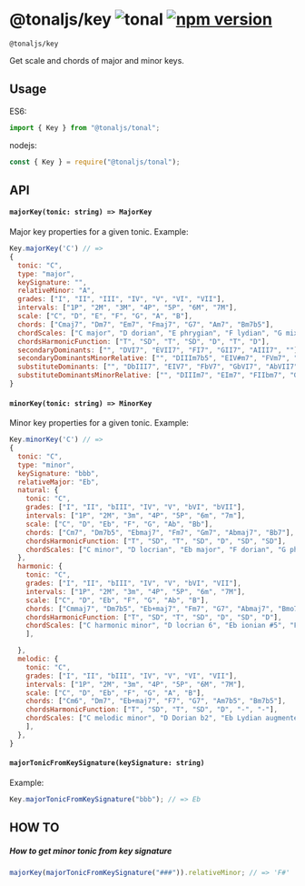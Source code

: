 # @tonaljs/key ![tonal](https://img.shields.io/badge/@tonaljs-key-yellow.svg?style=flat-square) [![npm version](https://img.shields.io/npm/v/@tonaljs/key.svg?style=flat-square)](https://www.npmjs.com/package/@tonaljs/key)

`@tonaljs/key`

Get scale and chords of major and minor keys.

## Usage

ES6:

```js
import { Key } from "@tonaljs/tonal";
```

nodejs:

```js
const { Key } = require("@tonaljs/tonal");
```

## API

#### `majorKey(tonic: string) => MajorKey`

Major key properties for a given tonic. Example:

```js
Key.majorKey('C') // =>
{
  tonic: "C",
  type: "major",
  keySignature: "",
  relativeMinor: "A",
  grades: ["I", "II", "III", "IV", "V", "VI", "VII"],
  intervals: ["1P", "2M", "3M", "4P", "5P", "6M", "7M"],
  scale: ["C", "D", "E", "F", "G", "A", "B"],
  chords: ["Cmaj7", "Dm7", "Em7", "Fmaj7", "G7", "Am7", "Bm7b5"],
  chordScales: ["C major", "D dorian", "E phrygian", "F lydian", "G mixolydian", "A minor", "B locrian"],
  chordsHarmonicFunction: ["T", "SD", "T", "SD", "D", "T", "D"],
  secondaryDominants: ["", "DVI7", "EVII7", "FI7", "GII7", "AIII7", ""],
  secondaryDominantsMinorRelative: ["", "DIIIm7b5", "EIV#m7", "FVm7", "GVIm7", "AVIIm7b5", ""],
  substituteDominants: ["", "DbIII7", "EIV7", "FbV7", "GbVI7", "AbVII7", ""],
  substituteDominantsMinorRelative: ["", "DIIIm7", "EIm7", "FIIbm7", "GVIm7", "AIVm7", ""],
}
```

#### `minorKey(tonic: string) => MinorKey`

Minor key properties for a given tonic. Example:

```js
Key.minorKey('C') // =>
{
  tonic: "C",
  type: "minor",
  keySignature: "bbb",
  relativeMajor: "Eb",
  natural: {
    tonic: "C",
    grades: ["I", "II", "bIII", "IV", "V", "bVI", "bVII"],
    intervals: ["1P", "2M", "3m", "4P", "5P", "6m", "7m"],
    scale: ["C", "D", "Eb", "F", "G", "Ab", "Bb"],
    chords: ["Cm7", "Dm7b5", "Ebmaj7", "Fm7", "Gm7", "Abmaj7", "Bb7"],
    chordsHarmonicFunction: ["T", "SD", "T", "SD", "D", "SD", "SD"],
    chordScales: ["C minor", "D locrian", "Eb major", "F dorian", "G phrygian", "Ab lydian", "Bb mixolydian"],
  },
  harmonic: {
    tonic: "C",
    grades: ["I", "II", "bIII", "IV", "V", "bVI", "VII"],
    intervals: ["1P", "2M", "3m", "4P", "5P", "6m", "7M"],
    scale: ["C", "D", "Eb", "F", "G", "Ab", "B"],
    chords: ["Cmmaj7", "Dm7b5", "Eb+maj7", "Fm7", "G7", "Abmaj7", "Bmo7"],
    chordsHarmonicFunction: ["T", "SD", "T", "SD", "D", "SD", "D"],
    chordScales: ["C harmonic minor", "D locrian 6", "Eb ionian #5", "F dorian #11", "G phrygian dominant", "Ab lydian #2", "B super locrian bb7",
    ],

  },
  melodic: {
    tonic: "C",
    grades: ["I", "II", "bIII", "IV", "V", "VI", "VII"],
    intervals: ["1P", "2M", "3m", "4P", "5P", "6M", "7M"],
    scale: ["C", "D", "Eb", "F", "G", "A", "B"],
    chords: ["Cm6", "Dm7", "Eb+maj7", "F7", "G7", "Am7b5", "Bm7b5"],
    chordsHarmonicFunction: ["T", "SD", "T", "SD", "D", "-", "-"],
    chordScales: ["C melodic minor", "D Dorian b2", "Eb Lydian augmented", "F Lydian dominant", "G Mixolydian b6", "A locrian 9", "B altered",
    ],
  },
}
```

#### `majorTonicFromKeySignature(keySignature: string)`

Example:

```js
Key.majorTonicFromKeySignature("bbb"); // => Eb
```

## HOW TO

##### How to get minor tonic from key signature

```js
majorKey(majorTonicFromKeySignature("###")).relativeMinor; // => 'F#'
```
